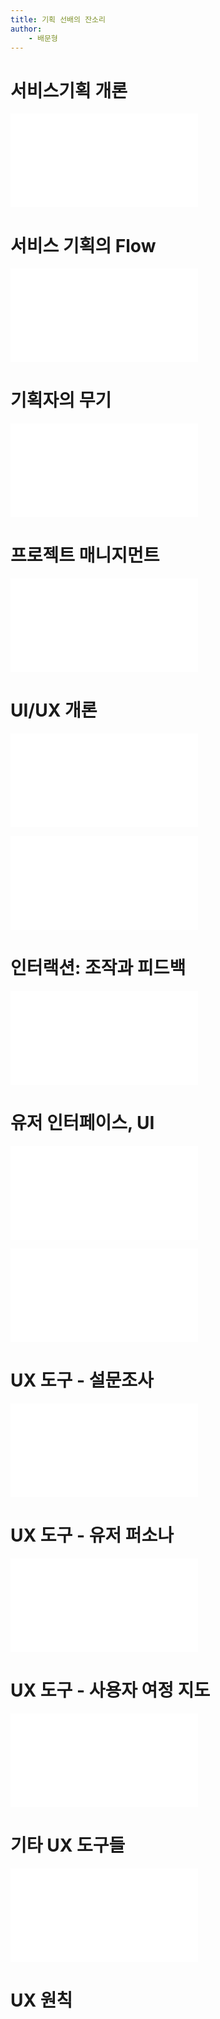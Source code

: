 ```yaml
---
title: 기획 선배의 잔소리
author:
	- 배문형
---
```


# 서비스기획 개론

![](서비스기획%20개론.md)

# 서비스 기획의 Flow

![](서비스기획%20Flow.md)

# 기획자의 무기

![](기획자의%20무기.md)

# 프로젝트 매니지먼트

![](프로젝트%20매니지먼트.md)

# UI/UX 개론

![](소프트웨어%20분류.md)

![](UI-UX%20개론.md)

# 인터랙션: 조작과 피드백

![](조작-인터랙션-피드백.md)

# 유저 인터페이스, UI

![](UI%20엘리먼트.md)

![](UI%20기타.md)

# UX 도구 - 설문조사

![](설문조사.md)

# UX 도구 - 유저 퍼소나

![](유저%20퍼소나.md)

# UX 도구 - 사용자 여정 지도

![](사용자%20여정%20지도.md)

# 기타 UX 도구들

![](기타%20UX%20도구들.md)

# UX 원칙